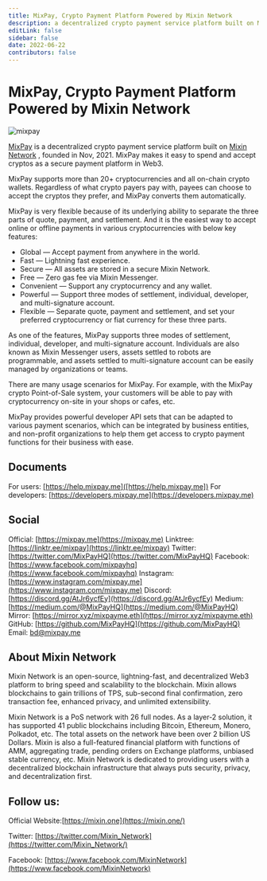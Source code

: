 ```yaml
---
title: MixPay, Crypto Payment Platform Powered by Mixin Network
description: a decentralized crypto payment service platform built on Mixin Network. MixPay makes it easy to spend and accept cryptos as a secure payment platform in Web3. MixPay supports three modes of settlement, individual, developer, and multi-signature account.
editLink: false
sidebar: false
date: 2022-06-22
contributors: false
---
```


# MixPay, Crypto Payment Platform Powered by Mixin Network

![mixpay](./mixpay.png)

[MixPay](https://mixpay.me/) is a decentralized crypto payment service platform built on [Mixin Network](https://mixin.one/) , founded in Nov, 2021. MixPay makes it easy to spend and accept cryptos as a secure payment platform in Web3.

MixPay supports more than 20+ cryptocurrencies and all on-chain crypto wallets. Regardless of what crypto payers pay with, payees can choose to accept the cryptos they prefer, and MixPay converts them automatically.

MixPay is very flexible because of its underlying ability to separate the three parts of quote, payment, and settlement. And it is the easiest way to accept online or offline payments in various cryptocurrencies with below key features:

- Global — Accept payment from anywhere in the world.
- Fast — Lightning fast experience.
- Secure — All assets are stored in a secure Mixin Network.
- Free — Zero gas fee via Mixin Messenger.
- Convenient — Support any cryptocurrency and any wallet.
- Powerful — Support three modes of settlement, individual, developer, and multi-signature account.
- Flexible — Separate quote, payment and settlement, and set your preferred cryptocurrency or fiat currency for these three parts.

As one of the features, MixPay supports three modes of settlement, individual, developer, and multi-signature account. Individuals are also known as Mixin Messenger users, assets settled to robots are programmable, and assets settled to multi-signature account can be easily managed by organizations or teams.

There are many usage scenarios for MixPay. For example, with the MixPay crypto Point-of-Sale system, your customers will be able to pay with cryptocurrency on-site in your shops or cafes, etc.

MixPay provides powerful developer API sets that can be adapted to various payment scenarios, which can be integrated by business entities, and non-profit organizations to help them get access to crypto payment functions for their business with ease.

## Documents
For users: [https://help.mixpay.me]([https://help.mixpay.me])
For developers: [https://developers.mixpay.me](https://developers.mixpay.me)

## Social
Official: [https://mixpay.me](https://mixpay.me)
Linktree: [https://linktr.ee/mixpay](https://linktr.ee/mixpay)
Twitter: [https://twitter.com/MixPayHQ](https://twitter.com/MixPayHQ)
Facebook: [https://www.facebook.com/mixpayhq](https://www.facebook.com/mixpayhq)
Instagram: [https://www.instagram.com/mixpay.me](https://www.instagram.com/mixpay.me)
Discord: [https://discord.gg/AtJr6ycfEy](https://discord.gg/AtJr6ycfEy)
Medium: [https://medium.com/@MixPayHQ](https://medium.com/@MixPayHQ)
Mirror: [https://mirror.xyz/mixpayme.eth](https://mirror.xyz/mixpayme.eth)
GitHub: [https://github.com/MixPayHQ](https://github.com/MixPayHQ)
Email: bd@mixpay.me

## About Mixin Network

Mixin Network is an open-source, lightning-fast, and decentralized Web3 platform to bring speed and scalability to the blockchain. Mixin allows blockchains to gain trillions of TPS, sub-second final confirmation, zero transaction fee, enhanced privacy, and unlimited extensibility.

Mixin Network is a PoS network with 26 full nodes. As a layer-2 solution, it has supported 41 public blockchains including Bitcoin, Ethereum, Monero, Polkadot, etc. The total assets on the network have been over 2 billion US Dollars. Mixin is also a full-featured financial platform with functions of AMM, aggregating trade, pending orders on Exchange platforms, unbiased stable currency, etc. Mixin Network is dedicated to providing users with a decentralized blockchain infrastructure that always puts security, privacy, and decentralization first.

## Follow us:

Official Website:[https://mixin.one](https://mixin.one/)

Twitter: [https://twitter.com/Mixin_Network](https://twitter.com/Mixin_Network/)

Facebook: [https://www.facebook.com/MixinNetwork](https://www.facebook.com/MixinNetwork)
